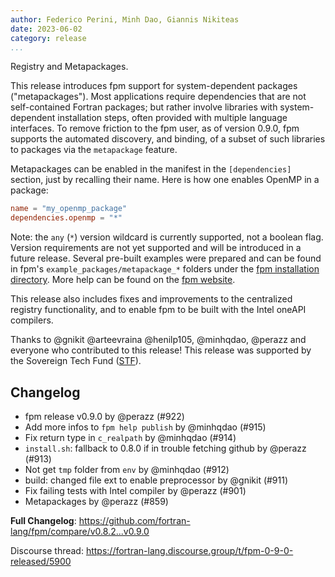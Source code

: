```yaml
---
author: Federico Perini, Minh Dao, Giannis Nikiteas 
date: 2023-06-02
category: release
...
```


Registry and Metapackages.

This release introduces fpm support for system-dependent packages ("metapackages"). 
Most applications require dependencies that are not self-contained Fortran packages; but rather involve libraries with system-dependent installation steps, often provided with multiple language interfaces.
To remove friction to the fpm user, as of version 0.9.0, fpm supports the automated discovery, and binding, of a subset of such libraries to packages via the `metapackage` feature.

Metapackages can be enabled in the manifest in the `[dependencies]` section, just by recalling their name. Here is how one enables OpenMP in a package:

```toml
name = "my_openmp_package"
dependencies.openmp = "*"
```

Note: the `any` (`*`) version wildcard is currently supported, not a boolean flag. Version requirements are not yet supported and will be introduced in a future release. Several pre-built examples were prepared and can be found in fpm's `example_packages/metapackage_*` folders under the [fpm installation directory](https://github.com/fortran-lang/fpm/tree/main/example_packages). More help can be found on the [fpm website](https://fpm.fortran-lang.org/en/spec/metapackages.html).

This release also includes fixes and improvements to the centralized registry functionality, and to enable fpm to be built with the Intel oneAPI compilers.

Thanks to @gnikit @arteevraina @henilp105, @minhqdao, @perazz and everyone who contributed to this release! This release was supported by the Sovereign Tech Fund ([STF](https://sovereigntechfund.de/de/)).

## Changelog

* fpm release v0.9.0 by @perazz (#922)
* Add more infos to `fpm help publish` by @minhqdao (#915)
* Fix return type in `c_realpath` by @minhqdao (#914)
* `install.sh`: fallback to 0.8.0 if in trouble fetching github by @perazz (#913)
* Not get `tmp` folder from `env` by @minhqdao (#912)
* build: changed file ext to enable preprocessor by @gnikit (#911)
* Fix failing tests with Intel compiler by @perazz (#901) 
* Metapackages by @perazz (#859)

**Full Changelog**: https://github.com/fortran-lang/fpm/compare/v0.8.2...v0.9.0

Discourse thread: https://fortran-lang.discourse.group/t/fpm-0-9-0-released/5900 

